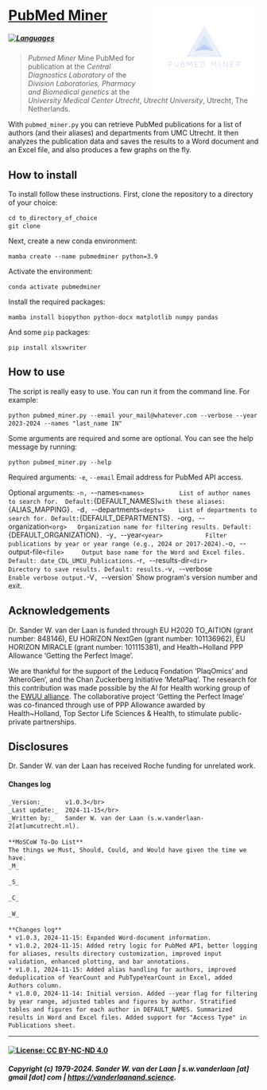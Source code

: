# [PubMed Miner](https://github.com/swvanderlaan/PubMed_Miner) <img align="right" height="175" src=images/FullLogo_Transparent.png>
##### [![Languages](https://skillicons.dev/icons?i=py)](https://skillicons.dev)

> *Pubmed Miner* Mine PubMed for publication at the _Central Diagnostics Laboratory_ of the _Division Laboratories, Pharmacy and Biomedical genetics_ at the _University Medical Center Utrecht_, _Utrecht University_, Utrecht, The Netherlands.

With `pubmed_miner.py` you can retrieve PubMed publications for a list of authors (and their aliases) and departments from UMC Utrecht. It then analyzes the publication data and saves the results to a Word document and an Excel file, and also produces a few graphs on the fly.


## How to install

To install follow these instructions. First, clone the repository to a directory of your choice:

```
cd to_directory_of_choice
git clone 

```

Next, create a new conda environment:

```
mamba create --name pubmedminer python=3.9
```

Activate the environment:

```
conda activate pubmedminer
```

Install the required packages:

```
mamba install biopython python-docx matplotlib numpy pandas
```

And some `pip` packages:

```
pip install xlsxwriter
```

## How to use

The script is really easy to use. You can run it from the command line. For example:

```
python pubmed_miner.py --email your_mail@whatever.com --verbose --year 2023-2024 --names "last_name IN"
```

Some arguments are required and some are optional. You can see the help message by running:

```
python pubmed_miner.py --help
```

Required arguments:
    `-e`, `--email` <email-address>  Email address for PubMed API access.

Optional arguments:
    `-n, `--names` <names>          List of author names to search for. 
                                    Default: `{DEFAULT_NAMES}` with these aliases: `{ALIAS_MAPPING}`.
    `-d`, `--departments` <depts>    List of departments to search for. Default: `{DEFAULT_DEPARTMENTS}`.
    `-org`, `--organization` <org>   Organization name for filtering results. Default: `{DEFAULT_ORGANIZATION}`.
    `-y`, `--year` <year>            Filter publications by year or year range (e.g., 2024 or 2017-2024).
    `-o`, `--output-file` <file>     Output base name for the Word and Excel files. Default: date_CDL_UMCU_Publications.
    `-r`, `--results-dir` <dir>      Directory to save results. Default: results.
    `-v`, `--verbose`                Enable verbose output.
    `-V`, `--version`                Show program's version number and exit.

## Acknowledgements
Dr. Sander W. van der Laan is funded through EU H2020 TO_AITION (grant number: 848146), EU HORIZON NextGen (grant number: 101136962), EU HORIZON MIRACLE (grant number: 101115381), and Health~Holland PPP Allowance ‘Getting the Perfect Image’.

We are thankful for the support of the Leducq Fondation ‘PlaqOmics’ and ‘AtheroGen’, and the Chan Zuckerberg Initiative ‘MetaPlaq’. The research for this contribution was made possible by the AI for Health working group of the [EWUU alliance](https://aiforhealth.ewuu.nl/). The collaborative project ‘Getting the Perfect Image’ was co-financed through use of PPP Allowance awarded by Health~Holland, Top Sector Life Sciences & Health, to stimulate public-private partnerships.

## Disclosures
Dr. Sander W. van der Laan has received Roche funding for unrelated work.

#### Changes log
    
    _Version:_      v1.0.3</br>
    _Last update:_  2024-11-15</br>
    _Written by:_   Sander W. van der Laan (s.w.vanderlaan-2[at]umcutrecht.nl).
    
    **MoSCoW To-Do List**
    The things we Must, Should, Could, and Would have given the time we have.
    _M_

    _S_

    _C_

    _W_

    **Changes log**
    * v1.0.3, 2024-11-15: Expanded Word-document information.
    * v1.0.2, 2024-11-15: Added retry logic for PubMed API, better logging for aliases, results directory customization, improved input validation, enhanced plotting, and bar annotations.
    * v1.0.1, 2024-11-15: Added alias handling for authors, improved deduplication of YearCount and PubTypeYearCount in Excel, added Authors column.
    * v1.0.0, 2024-11-14: Initial version. Added --year flag for filtering by year range, adjusted tables and figures by author. Stratified tables and figures for each author in DEFAULT_NAMES. Summarized results in Word and Excel files. Added support for "Access Type" in Publications sheet.


--------------

#### [![License: CC BY-NC-ND 4.0](https://img.shields.io/badge/License-CC%20BY--NC--ND%204.0-lightgrey.svg)](https://creativecommons.org/licenses/by-nc-nd/4.0/)
##### Copyright (c) 1979-2024. Sander W. van der Laan | s.w.vanderlaan [at] gmail [dot] com | https://vanderlaanand.science.